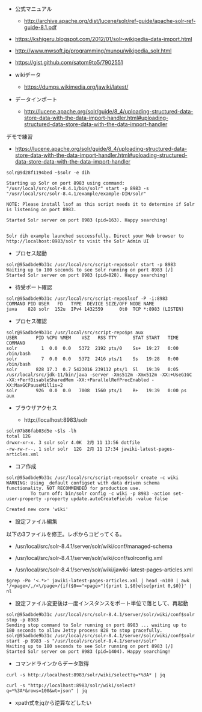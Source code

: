 - 公式マニュアル
  - http://archive.apache.org/dist/lucene/solr/ref-guide/apache-solr-ref-guide-8.1.pdf

- https://kshigeru.blogspot.com/2012/01/solr-wikipedia-data-import.html
- http://www.mwsoft.jp/programming/munou/wikipedia_solr.html
- https://gist.github.com/satom9to5/7902551

- wikiデータ
  - https://dumps.wikimedia.org/jawiki/latest/

- データインポート
  - http://lucene.apache.org/solr/guide/8_4/uploading-structured-data-store-data-with-the-data-import-handler.html#uploading-structured-data-store-data-with-the-data-import-handler



デモで練習

- https://lucene.apache.org/solr/guide/8_4/uploading-structured-data-store-data-with-the-data-import-handler.html#uploading-structured-data-store-data-with-the-data-import-handler

```
solr@9d28f1194bed ~$solr -e dih

Starting up Solr on port 8983 using command:
"/usr/local/src/solr-8.4.1/bin/solr" start -p 8983 -s "/usr/local/src/solr-8.4.1/example/example-DIH/solr"

NOTE: Please install lsof as this script needs it to determine if Solr is listening on port 8983.

Started Solr server on port 8983 (pid=163). Happy searching!


Solr dih example launched successfully. Direct your Web browser to http://localhost:8983/solr to visit the Solr Admin UI

```
- プロセス起動

```
solr@95adbde9b31c /usr/local/src/script-repo$solr start -p 8983
Waiting up to 180 seconds to see Solr running on port 8983 [/]
Started Solr server on port 8983 (pid=828). Happy searching!
```


- 待受ポート確認

```
solr@95adbde9b31c /usr/local/src/script-repo$lsof -P -i:8983
COMMAND PID USER   FD   TYPE  DEVICE SIZE/OFF NODE NAME
java    828 solr  152u  IPv4 1432559      0t0  TCP *:8983 (LISTEN)
```

- プロセス確認

```
solr@95adbde9b31c /usr/local/src/script-repo$ps aux
USER       PID %CPU %MEM    VSZ   RSS TTY      STAT START   TIME COMMAND
solr         1  0.0  0.0   5372  2192 pts/0    Ss+  19:27   0:00 /bin/bash
solr         7  0.0  0.0   5372  2416 pts/1    Ss   19:28   0:00 /bin/bash
solr       828 17.3  0.7 5423016 239112 pts/1  Sl   19:39   0:05 /usr/local/src/jdk-11/bin/java -server -Xms512m -Xmx512m -XX:+UseG1GC -XX:+PerfDisableSharedMem -XX:+ParallelRefProcEnabled -XX:MaxGCPauseMillis=2
solr       926  0.0  0.0   7008  1560 pts/1    R+   19:39   0:00 ps aux
```

- ブラウザアクセス

  - http://localhost:8983/solr

```
solr@7b86fab03d5e ~$ls -lh
total 12G
drwxr-xr-x. 3 solr solr 4.0K  2月 11 13:56 dotfile
-rw-rw-r--. 1 solr solr  12G  2月 11 17:34 jawiki-latest-pages-articles.xml
```

- コア作成

```
solr@95adbde9b31c /usr/local/src/script-repo$solr create -c wiki
WARNING: Using _default configset with data driven schema functionality. NOT RECOMMENDED for production use.
         To turn off: bin/solr config -c wiki -p 8983 -action set-user-property -property update.autoCreateFields -value false

Created new core 'wiki'
```


- 設定ファイル編集

以下の3ファイルを修正。レポからコピってくる。

  - /usr/local/src/solr-8.4.1/server/solr/wiki/conf/managed-schema

  - /usr/local/src/solr-8.4.1/server/solr/wiki/conf/solrconfig.xml

  - /usr/local/src/solr-8.4.1/server/solr/wiki/jawiki-latest-pages-articles.xml

```
$grep -Po '<.*>' jawiki-latest-pages-articles.xml | head -n100 | awk '/<page>/,/<\/page>/{if($0=="<page>"){print 1,$0}else{print 0,$0}}' | nl
```


- 設定ファイル変更後は一度インスタンスをポート単位で落として、再起動

```
solr@95adbde9b31c /usr/local/src/solr-8.4.1/server/solr/wiki/conf$solr stop -p 8983
Sending stop command to Solr running on port 8983 ... waiting up to 180 seconds to allow Jetty process 828 to stop gracefully.
solr@95adbde9b31c /usr/local/src/solr-8.4.1/server/solr/wiki/conf$solr start -p 8983 -s "/usr/local/src/solr-8.4.1/server/solr"
Waiting up to 180 seconds to see Solr running on port 8983 [/]
Started Solr server on port 8983 (pid=1404). Happy searching!
```

- コマンドラインからデータ取得

```
curl -s http://localhost:8983/solr/wiki/select?q=*%3A* | jq

curl -s "http://localhost:8983/solr/wiki/select?q=*%3A*&rows=100&wt=json" | jq
```

- xpath式をjqから逆算などしたい

